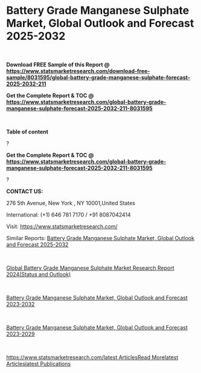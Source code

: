<h1>Battery Grade Manganese Sulphate Market, Global Outlook and Forecast 2025-2032</h1><br/><p><strong>Download FREE Sample of this Report @ <a href="https://www.statsmarketresearch.com/download-free-sample/8031595/global-battery-grade-manganese-sulphate-forecast-2025-2032-211">https://www.statsmarketresearch.com/download-free-sample/8031595/global-battery-grade-manganese-sulphate-forecast-2025-2032-211</a></strong></p>
 
 
 
 <div><b>Get the Complete Report & TOC @ <a href="https://www.statsmarketresearch.com/global-battery-grade-manganese-sulphate-forecast-2025-2032-211-8031595">https://www.statsmarketresearch.com/global-battery-grade-manganese-sulphate-forecast-2025-2032-211-8031595</a></b></div>
 
 
 
 <p><br />
 
 <b>Table of content</b></p>
 
 
 
 <p>? </p>
 
 
 
 <div><b>Get the Complete Report & TOC @ <a href="https://www.statsmarketresearch.com/global-battery-grade-manganese-sulphate-forecast-2025-2032-211-8031595">https://www.statsmarketresearch.com/global-battery-grade-manganese-sulphate-forecast-2025-2032-211-8031595</a></b></div>
 
 
 
 <p>? </p>
 
 
 
 <p><b>CONTACT US:</b><br />
 
 276 5th Avenue, New York , NY 10001,United States<br />
 
 International: (+1) 646 781 7170 / +91 8087042414<br />
 
 Visit: <a href="https://www.statsmarketresearch.com/">https://www.statsmarketresearch.com/</a><br />
 
 Similar Reports: <a href="https://www.statsmarketresearch.com/global-battery-grade-manganese-sulphate-forecast-2025-2032-211-8031595">Battery Grade Manganese Sulphate Market, Global Outlook and Forecast 2025-2032 </a><br />
 
 <br />
 
 <a href="https://www.statsmarketresearch.com/global-battery-grade-manganese-sulphate-forecast-2025-2032-211-8031595">Global Battery Grade Manganese Sulphate Market Research Report 2024(Status and Outlook)</a><br />
 
 <br />
 
 <a href="https://www.statsmarketresearch.com/global-battery-grade-manganese-sulphate-forecast-2025-2032-211-8031595">Battery Grade Manganese Sulphate Market, Global Outlook and Forecast 2023-2032</a><br />
 
 <br />
 
 <a href="https://www.statsmarketresearch.com/global-battery-grade-manganese-sulphate-forecast-2025-2032-211-8031595">Battery Grade Manganese Sulphate Market, Global Outlook and Forecast 2023-2029</a><br />
 
 <br />
 
 <a href="https://gyeongbokgung.com">https://www.statsmarketresearch.com/</a><a href="https://hallyeomaritime.com">latest Articles</a><a href="https://jingwansa.com">Read More</a><a href="https://nguoiviet.jp/">latest Articles</a><a href="https://www.intelmarketresearch.com/">latest Publications</a></p>